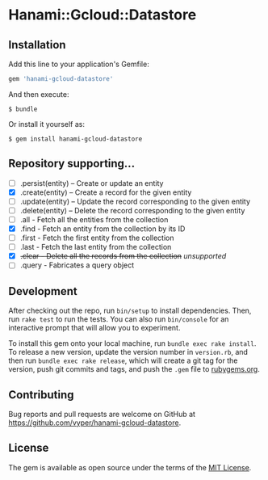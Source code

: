 # Hanami::Gcloud::Datastore

## Installation

Add this line to your application's Gemfile:

```ruby
gem 'hanami-gcloud-datastore'
```

And then execute:

    $ bundle

Or install it yourself as:

    $ gem install hanami-gcloud-datastore

## Repository supporting...

- [ ] .persist(entity) – Create or update an entity
- [x] .create(entity) – Create a record for the given entity
- [ ] .update(entity) – Update the record corresponding to the given entity
- [ ] .delete(entity) – Delete the record corresponding to the given entity
- [ ] .all - Fetch all the entities from the collection
- [x] .find - Fetch an entity from the collection by its ID
- [ ] .first - Fetch the first entity from the collection
- [ ] .last - Fetch the last entity from the collection
- [x] ~~.clear - Delete all the records from the collection~~ *unsupported*
- [ ] .query - Fabricates a query object

## Development

After checking out the repo, run `bin/setup` to install dependencies. Then, run `rake test` to run the tests. You can also run `bin/console` for an interactive prompt that will allow you to experiment.

To install this gem onto your local machine, run `bundle exec rake install`. To release a new version, update the version number in `version.rb`, and then run `bundle exec rake release`, which will create a git tag for the version, push git commits and tags, and push the `.gem` file to [rubygems.org](https://rubygems.org).

## Contributing

Bug reports and pull requests are welcome on GitHub at https://github.com/vyper/hanami-gcloud-datastore.

## License

The gem is available as open source under the terms of the [MIT License](http://opensource.org/licenses/MIT).

